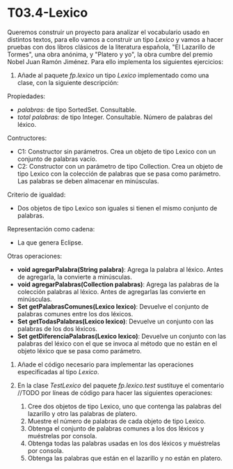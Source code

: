 # T03.4-Lexico
Queremos construir un proyecto para analizar el vocabulario usado en distintos textos, para ello vamos a construir un tipo _Lexico_ y vamos a hacer pruebas con dos libros clásicos de la literatura española, "El Lazarillo de Tormes", una obra anónima, y "Platero y yo", la obra cumbre del premio Nobel Juan Ramón Jiménez. Para ello implementa los siguientes ejercicios:

1. Añade al paquete _fp.lexico_ un tipo _Lexico_ implementado como una clase, con la siguiente descripción:

Propiedades:

- _palabras_: de tipo SortedSet<String>. Consultable.
- _total palabras_: de tipo Integer. Consultable. Número de palabras del léxico.

Contructores:
- C1: Constructor sin parámetros. Crea un objeto de tipo Lexico con un conjunto de palabras vacío.
- C2: Constructor con un parámetro de tipo Collection<String>. Crea un objeto de tipo Lexico con la colección de palabras que se pasa como parámetro. Las palabras se deben almacenar en minúsculas.

Criterio de igualdad:
- Dos objetos de tipo Lexico son iguales si tienen el mismo conjunto de palabras.

Representación como cadena:
- La que genera Eclipse.

Otras operaciones:
- **void agregarPalabra(String palabra)**:  Agrega la palabra al léxico. Antes de agregarla, la convierte a minúsculas.
- **void agregarPalabras(Collection<String> palabras)**: Agrega las palabras de la colección palabras al léxico. Antes de agregarlas las convierte en minúsculas.
- **Set<String> getPalabrasComunes(Lexico lexico)**: Devuelve el conjunto de palabras comunes entre los dos léxicos.
- **Set<String> getTodasPalabras(Lexico lexico)**: Devuelve un conjunto con las palabras de los dos léxicos.
- **Set<String> getDiferenciaPalabras(Lexico lexico)**: Devuelve un conjunto con las palabras del léxico con el que se invoca al método que no están en el objeto léxico que se pasa como parámetro.


1. Añade el código necesario para implementar las operaciones especificadas al tipo _Lexico_.
2. En la clase _TestLexico_ del paquete _fp.lexico.test_  sustituye el comentario //TODO por líneas de código para hacer las siguientes operaciones:

	1. Cree dos objetos de tipo Lexico, uno que contenga las palabras del lazarillo y otro las palabras de platero.
	2. Muestre el número de palabras de cada objeto de tipo Lexico.
	3. Obtenga el conjunto de palabras comunes a los dos léxicos y muéstrelas por consola.
	4. Obtenga todas las palabras usadas en los dos léxicos y muéstrelas por consola.
	5. Obtenga las palabras que están en el lazarillo y no están en platero.



